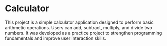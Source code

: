 # Calculator
This project is a simple calculator application designed to perform basic arithmetic operations. Users can add, subtract, multiply, and divide two numbers. It was developed as a practice project to strengthen programming fundamentals and improve user interaction skills.
